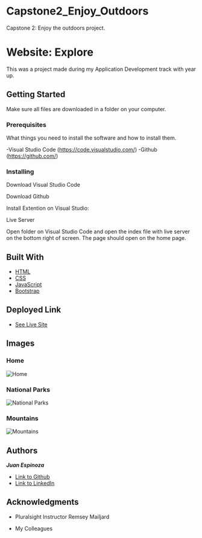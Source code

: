 # Capstone2_Enjoy_Outdoors

 Capstone 2: Enjoy the outdoors project.

# Website: Explore

This was a project made during my Application Development track with year up.  

## Getting Started

Make sure all files are downloaded in a folder on your computer.  

### Prerequisites

What things you need to install the software and how to install them.

-Visual Studio Code (https://code.visualstudio.com/)
-Github (https://github.com/)

### Installing

Download Visual Studio Code

Download Github

Install Extention on Visual Studio:

Live Server

Open folder on Visual Studio Code and open the index file with live server on the bottom right of screen. The page should open on the home page.


## Built With

* [HTML](https://developer.mozilla.org/en-US/docs/Web/HTML)
* [CSS](https://developer.mozilla.org/en-US/docs/Web/CSS)
* [JavaScript](https://developer.mozilla.org/en-US/docs/Web/JavaScript)
* [Bootstrap](https://getbootstrap.com/)

## Deployed Link

* [See Live Site]()

## Images

### Home
![Home](images/home-snap.PNG)

### National Parks
![National Parks](images/products-snap.PNG)

### Mountains
![Mountains](images/checkout-snap.PNG)

## Authors

***Juan Espinoza*** 

- [Link to Github](https://github.com/JuanEspinozaCode)
- [Link to LinkedIn](https://www.linkedin.com/in/juan-espinoza-5b3410237/)

## Acknowledgments

* Pluralsight Instructor Remsey Mailjard

* My Colleagues